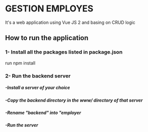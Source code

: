 # GESTION EMPLOYES

It's a web application using Vue JS 2 and basing on CRUD logic

## How to run the application
### 1- Install all the packages listed in package.json
run npm install

### 2- Run the backend server
##### -Install a server of your choice
##### -Copy the backend directory in the www/ directory of that server
##### -Rename "backend" into "employer
##### -Run the server


